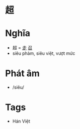 # 超

# Nghĩa
* 超 = [走](走.md) [召](召.md)
* siêu phàm, siêu việt, vượt mức

# Phát âm
* /siêu/

# Tags
* Hán Việt

<script>window.HANZI_FIELD='超';</script>
